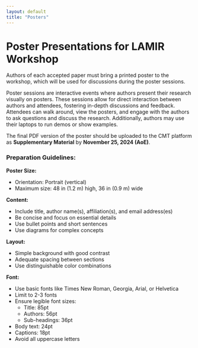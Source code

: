 ```yaml
---
layout: default
title: "Posters"
---
```


# Poster Presentations for LAMIR Workshop

Authors of each accepted paper must bring a printed poster to the workshop,
which will be used for discussions during the poster sessions.

Poster sessions are interactive events where authors present their research
visually on posters. These sessions allow for direct interaction between authors
and attendees, fostering in-depth discussions and feedback. Attendees can walk
around, view the posters, and engage with the authors to ask questions and
discuss the research. Additionally, authors may use their laptops to run demos
or show examples.

The final PDF version of the poster should be uploaded to the CMT platform as
**Supplementary Material** by **November 25, 2024 (AoE)**.

### Preparation Guidelines:

**Poster Size:**
* Orientation: Portrait (vertical)
* Maximum size: 48 in (1.2 m) high, 36 in (0.9 m) wide

**Content:**
* Include title, author name(s), affiliation(s), and email address(es)
* Be concise and focus on essential details
* Use bullet points and short sentences
* Use diagrams for complex concepts

**Layout:**
* Simple background with good contrast
* Adequate spacing between sections
* Use distinguishable color combinations

**Font:**
* Use basic fonts like Times New Roman, Georgia, Arial, or Helvetica
* Limit to 2-3 fonts
* Ensure legible font sizes:
	* Title: 85pt
	* Authors: 56pt
	* Sub-headings: 36pt
* Body text: 24pt
* Captions: 18pt
* Avoid all uppercase letters
